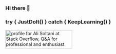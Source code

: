 ### Hi there 👋
### try { JustDoIt() } catch { KeepLearning() }

<a href="https://stackoverflow.com/users/12595326/ali-soltani"><img src="https://stackoverflow.com/users/flair/12595326.png?theme=dark" width="208" height="58" alt="profile for Ali Soltani at Stack Overflow, Q&amp;A for professional and enthusiast programmers" title="profile for Ali Soltani at Stack Overflow, Q&amp;A for professional and enthusiast programmers"></a>
<!--
**AliSoltaniorg/AliSoltaniorg** is a ✨ _special_ ✨ repository because its `README.md` (this file) appears on your GitHub profile.

Here are some ideas to get you started:

- 🔭 I’m currently working on ...
- 🌱 I’m currently learning ...
- 👯 I’m looking to collaborate on ...
- 🤔 I’m looking for help with ...
- 💬 Ask me about ...
- 📫 How to reach me: ...
- 😄 Pronouns: ...
- ⚡ Fun fact: ...
-->
